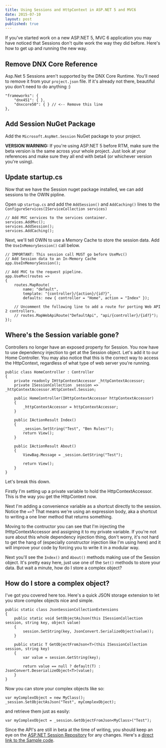 ```yaml
---
title: Using Sessions and HttpContext in ASP.NET 5 and MVC6
date: 2015-07-10
layout: post
published: true
---
```


If you've started work on a new ASP.NET 5, MVC 6 application you may have noticed that Sessions don't quite work the way they did before. Here's how to get up and running the new way.

## Remove DNX Core Reference  
Asp.Net 5 Sessions aren't supported by the DNX Core Runtime. You'll need to remove it from your `project.json` file. If it's already not there, beautiful you don't need to do anything :)

    "frameworks": {
        "dnx451": { },
        "dnxcore50": { } // <-- Remove this line
    },

## Add Session NuGet Package  
Add the `Microsoft.AspNet.Session` NuGet package to your project.

**VERSION WARNING:** If you're using ASP.NET 5 before RTM, make sure the beta version is the same across your whole project. Just look at your references and make sure they all end with beta4 (or whichever version you're using).

## Update startup.cs  
Now that we have the Session nuget package installed, we can add sessions to the OWIN pipline.

Open up `startup.cs` and add the `AddSession()` and `AddCaching()` lines to the `ConfigureServices(IServiceCollection services)`

    // Add MVC services to the services container.
    services.AddMvc();
    services.AddSession();
    services.AddCaching();

Next, we'll tell OWIN to use a Memory Cache to store the session data. Add the `UseInMemorySession()` call below.

    // IMPORTANT: This session call MUST go before UseMvc()
    // Add Session data to an In-Memory Cache
    app.UseInMemorySession();

    // Add MVC to the request pipeline.
    app.UseMvc(routes =>
    {
        routes.MapRoute(
            name: "default",
            template: "{controller}/{action}/{id?}",
            defaults: new { controller = "Home", action = "Index" });

        // Uncomment the following line to add a route for porting Web API 2 controllers.
        // routes.MapWebApiRoute("DefaultApi", "api/{controller}/{id?}");
    });

## Where's the Session variable gone?  
Controllers no longer have an exposed property for Session. You now have to use dependency injection to get at the Session object. Let's add it to our Home Controller. You may also notice that this is the correct way to access the HttpContext, regardless of what type of web server you're running.

    public class HomeController : Controller
    {
        private readonly IHttpContextAccessor _httpContextAccessor;
        private ISessionCollection _session => _httpContextAccessor.HttpContext.Session;

        public HomeController(IHttpContextAccessor httpContextAccessor)
        {
            _httpContextAccessor = httpContextAccessor;
        }

        public IActionResult Index()
        {
            _session.SetString("Test", "Ben Rules!");
            return View();
        }

        public IActionResult About()
        {
            ViewBag.Message = _session.GetString("Test");

            return View();
        }
    }

Let's break this down.

Firstly I'm setting up a private variable to hold the HttpContextAccessor. This is the way you get the HttpContext now.

Next I'm adding a convenience variable as a shortcut directly to the session. Notice the `=>`? That means we're using an expression body, aka a shortcut to writing a one liner method that returns something.

Moving to the contructor you can see that I'm injecting the IHttpContextAccessor and assigning it to my private variable. If you're not sure about this whole dependency injection thing, don't worry, it's not hard to get the hang of (especially constructor injection like I'm using here) and it will improve your code by forcing you to write it in a modular way.

Next you'll see the `Index()` and `About()` methods making use of the Session object. It's pretty easy here, just use one of the `Set()` methods to store your data. But wait a minute, how do I store a complex object?

## How do I store a complex object?  
I've got you covered here too. Here's a quick JSON storage extension to let you store complex objects nice and simple.

    public static class JsonSessionCollectionExtensions
    {
        public static void SetObjectAsJson(this ISessionCollection session, string key, object value)
        {
            session.SetString(key, JsonConvert.SerializeObject(value));
        }

        public static T GetObjectFromJson<T>(this ISessionCollection session, string key)
        {
            var value = session.GetString(key);

            return value == null ? default(T) : JsonConvert.DeserializeObject<T>(value);
        }
    }

Now you can store your complex objects like so:

    var myComplexObject = new MyClass();
    _session.SetObjectAsJson("Test", myComplexObject);

and retrieve them just as easily:

    var myComplexObject = _session.GetObjectFromJson<MyClass>("Test");


Since the API's are still in beta at the time of writing, you should keep an eye on the [ASP.NET Session Repository](https://github.com/aspnet/Session) for any changes.
Here's a [direct link to the Sample code](https://github.com/aspnet/Session/blob/dev/samples/SessionSample/Startup.cs).